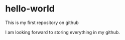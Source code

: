 # hello-world
This is my first repository on github

I am looking forward to storing everything in my github.
